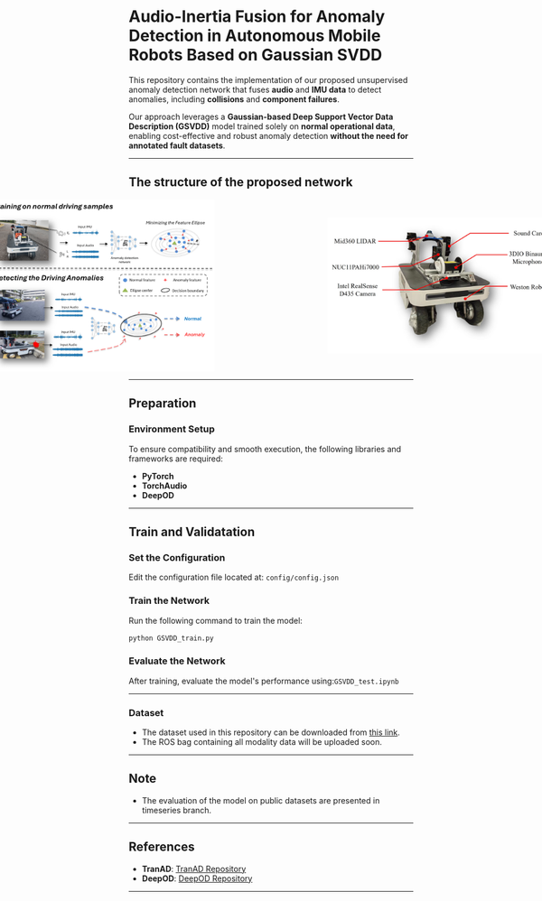 
# Audio-Inertia Fusion for Anomaly Detection in Autonomous Mobile Robots Based on Gaussian SVDD  

This repository contains the implementation of our proposed unsupervised anomaly detection network that fuses **audio** and **IMU data** to detect anomalies, including **collisions** and **component failures**.  

Our approach leverages a **Gaussian-based Deep Support Vector Data Description (GSVDD)** model trained solely on **normal operational data**, enabling cost-effective and robust anomaly detection **without the need for annotated fault datasets**.  

---

## The structure of the proposed network 
<div style="display: flex; justify-content: center; align-items: center; gap: 200px;">
    <img src="image/teaser.png" alt="The structure of the proposed network" width="400">
    <img src="image/data_collection.jpg" alt="Data collection platform" width="400">
</div>


---
## Preparation

### Environment Setup
To ensure compatibility and smooth execution, the following libraries and frameworks are required:
- **PyTorch**
- **TorchAudio**
- **DeepOD**


---
## Train and Validatation

### Set the Configuration  
Edit the configuration file located at: `config/config.json`  

### Train the Network  
Run the following command to train the model:  
```bash
python GSVDD_train.py
```  

### Evaluate the Network  
After training, evaluate the model's performance using:`GSVDD_test.ipynb`  

---

### Dataset
- The dataset used in this repository can be downloaded from [this link](https://entuedu-my.sharepoint.com/:u:/g/personal/yizhuo001_e_ntu_edu_sg/EbQAP08fM_5LvZqfEVBX7BUBNH7RfH1T1OE26DDRPsigow?e=gmIETT).  
- The ROS bag containing all modality data will be uploaded soon.

---
## Note
- The evaluation of the model on public datasets are presented in timeseries branch.
___

## References  
- **TranAD**: [TranAD Repository](https://github.com/imperial-qore/TranAD)  
- **DeepOD**: [DeepOD Repository](https://github.com/xuhongzuo/DeepOD)  
---
